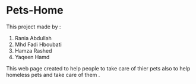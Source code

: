 # Pets-Home
This project made by :
1. Rania Abdullah
2. Mhd Fadi Hboubati
3. Hamza Rashed
4. Yaqeen Hamd

This web page created to help people to take care of thier pets also to help homeless pets and take care of them .
